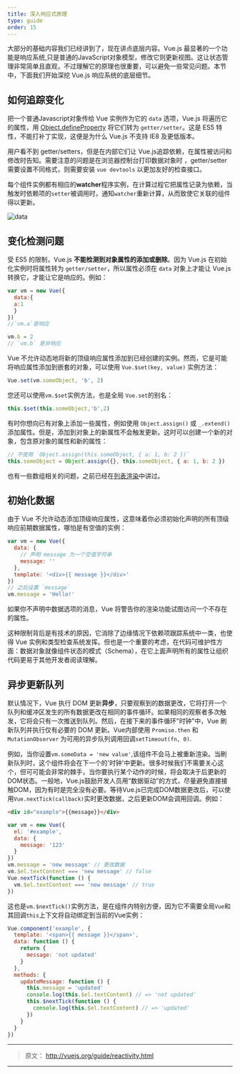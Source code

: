 ```yaml
---
title: 深入响应式原理
type: guide
order: 15
---
```


大部分的基础内容我们已经讲到了，现在讲点底层内容。Vue.js 最显著的一个功能是响应系统,只是普通的JavaScript对象模型，修改它则更新视图。这让状态管理非常简单且直观，不过理解它的原理也很重要，可以避免一些常见问题。本节中，下面我们开始深挖 Vue.js 响应系统的底层细节。

## 如何追踪变化

把一个普通Javascript对象传给 Vue 实例作为它的 `data` 选项，Vue.js 将遍历它的属性，用 [Object.defineProperty](https://developer.mozilla.org/en-US/docs/Web/JavaScript/Reference/Global_Objects/Object/defineProperty) 将它们转为 `getter/setter`。这是 ES5 特性，不能打补丁实现，这便是为什么 Vue.js 不支持 IE8 及更低版本。

用户看不到 getter/setters，但是在内部它们让 Vue.js追踪依赖，在属性被访问和修改时告知。需要注意的问题是在浏览器控制台打印数据对象时 ，getter/setter 需要设置不同格式，则需要安装 `vue devtools` 以更加友好的检查接口。

每个组件实例都有相应的**watcher**程序实例，在计算过程它把属性记录为依赖，当触发时依赖项的`setter`被调用时，通知``watcher``重新计算，从而致使它关联的组件得以更新。

![data](/images/data.png)

## 变化检测问题

受 ES5 的限制，Vue.js **不能检测到对象属性的添加或删除**。因为 Vue.js 在初始化实例时将属性转为 `getter/setter`，所以属性必须在 `data` 对象上才能让 Vue.js 转换它，才能让它是响应的。例如：

``` js
var vm = new Vue({
  data:{
  a:1
  }
})
//`vm.a`是响应

vm.b = 2
// `vm.b` 是非响应
```

Vue 不允许动态地将新的顶级响应属性添加到已经创建的实例。然而，它是可能将响应属性添加到嵌套的对象，可以使用 `Vue.$set(key, value)` 实例方法：

``` js
Vue.set(vm.someObject, 'b', 2)

```
您还可以使用`vm.$set`实例方法，也是全局 `Vue.set`的别名：
```js
this.$set(this.someObject,'b',2)
```

有时你想向已有对象上添加一些属性，例如使用 `Object.assign()` 或 `_.extend()`添加属性。但是，添加到对象上的新属性不会触发更新。这时可以创建一个新的对象，包含原对象的属性和新的属性：

``` js
// 不使用 `Object.assign(this.someObject, { a: 1, b: 2 })`
this.someObject = Object.assign({}, this.someObject, { a: 1, b: 2 })
```

也有一些数组相关的问题，之前已经在[列表渲染](/guide/list.html#Caveats)中讲过。

## 初始化数据

由于 Vue 不允许动态添加顶级响应属性，这意味着你必须初始化声明的所有顶级响应前期数据属性，哪怕是有空值的实例：
``` js
var vm = new Vue({
  data: {
    // 声明 message 为一个空值字符串
    message: ''
  },
  template: '<div>{{ message }}</div>'
})
// 之后设置 `message` 
vm.message = 'Hello!'
```

如果你不声明中数据选项的消息，Vue 将警告你的渲染功能试图访问一个不存在的属性。

这种限制背后是有技术的原因，它消除了边缘情况下依赖项跟踪系统中一类，也使得 Vue 实例和类型检查系统发挥。但也是一个重要的考虑，在代码可维护性方面：数据对象就像组件状态的模式（Schema），在它上面声明所有的属性让组织代码更易于其他开发者阅读理解。

## 异步更新队列

默认情况下，Vue 执行 DOM 更新**异步**，只要观察到的数据更改，它将打开一个队列和缓冲区发生的所有数据更改在相同的事件循环。如果相同的观察者多次触发，它将会只有一次推送到队列。然后，在接下来的事件循环"时钟"中，Vue 刷新队列并执行仅有必要的 DOM 更新。Vue内部使用 `Promise.then` 和 `MutationObserver` 为可用的异步队列调用回调`setTimeout(fn, 0)`.

例如，当你设置`vm.someData = 'new value'`,该组件不会马上被重新渲染。当刷新队列时，这个组件将会在下一个的'时钟'中更新。很多时候我们不需要关心这个，但可可能会非常的棘手，当你要执行某个动作的时候，将会取决于后更新的DOM状态。一般地，Vue.js鼓励开发人员用“数据驱动”的方式，尽量避免直接接触DOM，因为有时是完全没有必要。等待Vue.js已完成DOM数据更改后，可以使用`Vue.nextTick(callback)`实时更改数据，之后更新DOM会调用回调。例如：

```html
<div id="example">{{message}}</div>
```
``` js
var vm = new Vue({
  el: '#example',
  data: {
    message: '123'
  }
})
vm.message = 'new message' // 更改数据
vm.$el.textContent === 'new message' // false
Vue.nextTick(function () {
  vm.$el.textContent === 'new message' // true
})
```
这也是`vm.$nextTick()`实例方法，是在组件内特别方便，因为它不需要全局`Vue`和其回调`this`上下文将自动绑定到当前的Vue实例：
``` js
Vue.component('example', {
  template: '<span>{{ message }}</span>',
  data: function () {
    return {
      message: 'not updated'
    }
  },
  methods: {
    updateMessage: function () {
      this.message = 'updated'
      console.log(this.$el.textContent) // => 'not updated'
      this.$nextTick(function () {
        console.log(this.$el.textContent) // => 'updated'
      })
    }
  }
})
```

***

> 原文： http://vuejs.org/guide/reactivity.html

***

